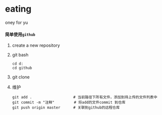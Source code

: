 # eating
oney for yu



#### 简单使用`github`

1. create  a new repository

2. git bash

   ```shell
   cd d:
   cd github
   ```

3. git clone

4. 维护

   ```shell
   git add .                   # 当前路径下所有文件，添加到待上传的文件列表中
   git commit -m "注释"         # 将add的文件commit 到仓库
   git push origin master      # 关联到github的远程仓库
   ```